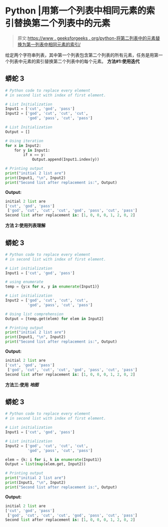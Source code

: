 # Python |用第一个列表中相同元素的索引替换第二个列表中的元素

> 原文:[https://www . geeksforgeeks . org/python-将第二列表中的元素替换为第一列表中相同元素的索引/](https://www.geeksforgeeks.org/python-replace-elements-in-second-list-with-index-of-same-element-in-first-list/)

给定两个字符串列表，其中第一个列表包含第二个列表的所有元素，任务是用第一个列表中元素的索引替换第二个列表中的每个元素。
**方法#1:使用迭代**

## 蟒蛇 3

```py
# Python code to replace every element
# in second list with index of first element.

# List Initialization
Input1 = ['cut', 'god', 'pass']
Input2 = ['god', 'cut', 'cut', 'cut',
          'god', 'pass', 'cut', 'pass']

# List Initialization
Output = []

# Using iteration
for x in Input2:
    for y in Input1:
        if x == y:
            Output.append(Input1.index(y))

# Printing output
print("initial 2 list are")
print(Input1, "\n", Input2)
print("Second list after replacement is:", Output)
```

**Output:** 

```py
initial 2 list are
['cut', 'god', 'pass'] 
 ['god', 'cut', 'cut', 'cut', 'god', 'pass', 'cut', 'pass']
Second list after replacement is: [1, 0, 0, 0, 1, 2, 0, 2]
```

**方法 2:使用列表理解**

## 蟒蛇 3

```py
# Python code to replace every element
# in second list with index of first element.

# List initialization
Input1 = ['cut', 'god', 'pass']

# using enumerate
temp = {y:x for x, y in enumerate(Input1)}

# List initialization
Input2 = ['god', 'cut', 'cut', 'cut',
          'god', 'pass', 'cut', 'pass']

# Using list comprehension
Output = [temp.get(elem) for elem in Input2]

# Printing output
print("initial 2 list are")
print(Input1, "\n", Input2)
print("Second list after replacement is:", Output)
```

**Output:** 

```py
initial 2 list are
['cut', 'god', 'pass'] 
 ['god', 'cut', 'cut', 'cut', 'god', 'pass', 'cut', 'pass']
Second list after replacement is: [1, 0, 0, 0, 1, 2, 0, 2]
```

**方法三:使用** ***地图***

## 蟒蛇 3

```py
# Python code to replace every element
# in second list with index of first element.

# List initialization
Input1 = ['cut', 'god', 'pass']

# List initialization
Input2 = ['god', 'cut', 'cut', 'cut',
          'god', 'pass', 'cut', 'pass']

elem = {k: i for i, k in enumerate(Input1)}
Output = list(map(elem.get, Input2))

# Printing output
print("initial 2 list are")
print(Input1, "\n", Input2)
print("Second list after replacement is:", Output)
```

**Output:** 

```py
initial 2 list are
['cut', 'god', 'pass'] 
 ['god', 'cut', 'cut', 'cut', 'god', 'pass', 'cut', 'pass']
Second list after replacement is: [1, 0, 0, 0, 1, 2, 0, 2]
```